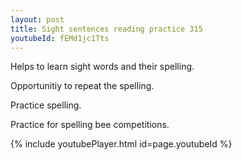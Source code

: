 ```yaml
---
layout: post
title: Sight sentences reading practice 315
youtubeId: fEMd1jc1Tts
---
```

 
 
Helps to learn sight words and their spelling.

Opportunitiy to repeat the spelling. 

Practice spelling. 
 
Practice for spelling bee competitions. 
 
{% include youtubePlayer.html id=page.youtubeId %}
 
 
